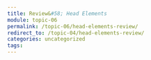 ```yaml
---
title: Review&#58; Head Elements
module: topic-06
permalink: /topic-06/head-elements-review/
redirect_to: /topic-04/head-elements-review/
categories: uncategorized
tags:
---
```

